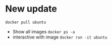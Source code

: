 # New update 
``` docker pull ubuntu ```
- Show all images
``` docker ps -a ```
- interactive with image 
``` docker run -it ubuntu ```
``` ```
``` ```
``` ```